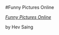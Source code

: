 #Funny Pictures Online

[*Funny Pictures Online*](http://mysterious-peak-4620.herokuapp.com)

by Hev Saing